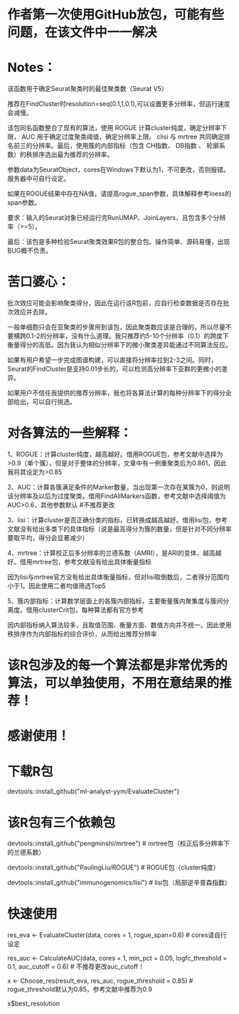 # 作者第一次使用GitHub放包，可能有些问题，在该文件中一一解决

# Notes：

该函数用于确定Seurat聚类时的最佳聚类数（Seurat V5）

推荐在FindCluster时resolution=seq(0.1,1,0.1),可以设置更多分辨率，但运行速度会减慢。

该包同名函数整合了现有的算法，使用 ROGUE 计算cluster纯度，确定分辨率下限， AUC 用于确定过度聚类阈值，确定分辨率上限。
clisi 与 mrtree 共同确定排名前三的分辨率。最后，使用簇的内部指标（包含 CH指数、 DB指数 、 轮廓系数）的秩排序选出最为推荐的分辨率。

参数data为SeuratObject，cores在Windows下默认为1，不可更改，否则报错。服务器中可自行设定。

如果在ROGUE结果中存在NA值，请提高rogue_span参数，具体解释参考loess的span参数。

要求：输入的Seurat对象已经运行完RunUMAP、JoinLayers，且包含多个分辨率（>=5）。

最后：该包是多种检验Seurat聚类效果R包的整合包。操作简单、源码易懂，出现BUG概不负责。

# 苦口婆心：

批次效应可能会影响聚类得分，因此在运行该R包前，应自行检查数据是否存在批次效应并去除。

一般单细胞只会在亚聚类的步骤用到该包，因此聚类数应该是合理的，所以尽量不要横跨0.1-2的分辨率，没有什么道理。我只推荐约5-10个分辨率（0.1）的跨度下衡量得分的高低。因为我认为相似分辨率下的微小聚类差异能通过不同算法反应。

如果有用户希望一步完成图谱构建，可以直接将分辨率拉到2-3之间。同时，Seurat的FindCluster是支持0.01步长的，可以检测高分辨率下亚群的更微小的差异。

如果用户不信任我提供的推荐分辨率，我也将各算法计算的每种分辨率下的得分全部给出，可以自行挑选。

# 对各算法的一些解释：

1、ROGUE：计算cluster纯度，越高越好。借用ROGUE包，参考文献中选择为>0.9（单个簇），但是对于整体的分辨率，文章中有一例重聚类后为0.861，因此我将其设定为>0.85

2、AUC：计算各簇满足条件的Marker数量，当出现第一次存在某簇为0，则说明该分辨率及以后为过度聚类。借用FindAllMarkers函数，参考文献中选择阈值为AUC>0.6，其他参数默认 #不推荐更改

3、lisi：计算cluster是否正确分类的指标，已转换成越高越好。借用lisi包，参考文献没有给出多类下的具体指标（说是最高得分为簇的数量，但是针对不同分辨率要取平均，得分会显著减少）

4、mrtree：计算校正后多分辨率的兰德系数（AMRI），是ARI的变体，越高越好。借用mrtree包，参考文献没有给出具体衡量指标

因为lisi与mrtree官方没有给出具体衡量指标，但对lisi取倒数后，二者得分范围均小于1。因此使用二者均值筛选Top5

5、簇内部指标：计算数学层面上的各簇内部指标，主要衡量簇内聚集度与簇间分离度。借用clusterCrit包，每种算法都有官方参考

因内部指标纳入算法较多，且取值范围、衡量方面、数值方向并不统一。因此使用秩排序作为内部指标的综合评价，从而给出推荐分辨率

# 该R包涉及的每一个算法都是非常优秀的算法，可以单独使用，不用在意结果的推荐！

# 感谢使用！

# 下载R包

devtools::install_github("ml-analyst-yym/EvaluateCluster")

# 该R包有三个依赖包

devtools::install_github("pengminshi/mrtree") # mrtree包（校正后多分辨率下的兰德系数）

devtools::install_github("PaulingLiu/ROGUE") # ROGUE包（cluster纯度）

devtools::install_github("immunogenomics/lisi") # lisi包（局部逆辛普森指数）

# 快速使用

res_eva <- EvaluateCluster(data, cores = 1, rogue_span=0.6) # cores请自行设定

res_auc <- CalculateAUC(data, cores = 1, min_pct = 0.05, logfc_threshold = 0.1, auc_cutoff = 0.6) # 不推荐更改auc_cutoff！

x <- Choose_res(result_eva, res_auc, rogue_threshold = 0.85) # rogue_threshold默认为0.85，参考文献中推荐为0.9

x$best_resolution
